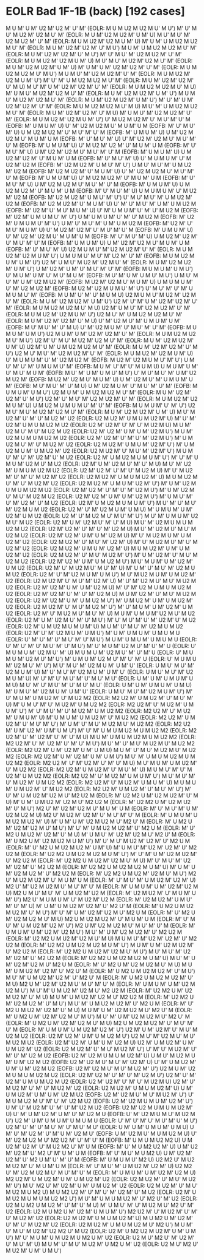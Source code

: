 # EOLR Bad 1F-1B (back) [192 cases]

M U M' U M' U2 M' U2 M' U' M'    (EOLR: M U M U2 M U2 M U' M U')
M' U' M U' M U2 M' U2 M U' M'    (EOLR: M U M' U2 M U2 M' U M' U)
M U' M U' M' U2 M U2 M' U' M'    (EOLR: M U M U2 M' U2 M U M' U)
M' U M' U M U2 M U2 M U' M'    (EOLR: M U M' U2 M' U2 M' U' M U')
M U M' U M U2 M U2 M U' M'    (EOLR: M U M' U2 M' U2 M' U' M U')
M' U' M U' M' U2 M U2 M' U' M'    (EOLR: M U M U2 M' U2 M U M' U)
M U' M U' M U2 M' U2 M U' M'    (EOLR: M U M' U2 M U2 M' U M' U)
M' U M' U M' U2 M' U2 M' U' M'    (EOLR: M U M U2 M U2 M U' M U')
M U M U' M' U2 M U2 M' U' M'    (EOLR: M U M U2 M' U2 M U M' U')
M' U' M' U M U2 M U2 M U' M'    (EOLR: M U M' U2 M' U2 M' U' M U)
M U' M' U M' U2 M' U2 M' U' M'    (EOLR: M U M U2 M U2 M U' M U)
M' U M U' M U2 M' U2 M U' M'    (EOLR: M U M' U2 M U2 M' U M' U')
M U M U' M U2 M' U2 M U' M'    (EOLR: M U M' U2 M U2 M' U M' U')
M' U' M' U M' U2 M' U2 M' U' M'    (EOLR: M U M U2 M U2 M U' M U)
M U' M' U M U2 M U2 M U' M'    (EOLR: M U M' U2 M' U2 M' U' M U)
M' U M U' M' U2 M U2 M' U' M'    (EOLR: M U M U2 M' U2 M U M' U')
U' M U2 M U2 M' U' M U' M' U' M    (EOFB: M' U M U M' U)
U' M' U2 M U2 M U' M U M' U M    (EOFB: M' U' M U' M' U)
U M U2 M U2 M' U' M U' M' U' M    (EOFB: M' U M U M' U)
U M' U2 M U2 M U' M U M' U M    (EOFB: M' U' M U' M' U)
U' M' U2 M' U2 M U' M U' M' U' M    (EOFB: M' U M U M' U)
U' M U2 M' U2 M' U' M U M' U M    (EOFB: M' U' M U' M' U)
U M' U2 M' U2 M U' M U' M' U' M    (EOFB: M' U M U M' U)
U M U2 M' U2 M' U' M U M' U M    (EOFB: M' U' M U' M' U)
U' M U M U M' U' M U2 M' U2 M    (EOFB: M' U2 M U2 M' U M U' M' U')
U M U' M U' M' U M U2 M' U2 M    (EOFB: M' U2 M U2 M' U' M U M' U)
U' M' U2 M U2 M U' M U' M' U' M    (EOFB: M' U M U M' U)
U' M U2 M U2 M' U' M U M' U M    (EOFB: M' U' M U' M' U)
U M' U2 M U2 M U' M U' M' U' M    (EOFB: M' U M U M' U)
U M U2 M U2 M' U' M U M' U M    (EOFB: M' U' M U' M' U)
U M U M U M' U' M U2 M' U2 M    (EOFB: M' U2 M U2 M' U M U' M' U')
U' M U' M U' M' U M U2 M' U2 M    (EOFB: M' U2 M U2 M' U' M U M' U)
U' M' U' M U' M' U M' U M U2 M    (EOFB: M' U2 M' U' M U' M U M' U)
U' M' U M U M' U' M' U' M U2 M    (EOFB: M' U2 M' U M U M U' M' U')
U M' U M U M' U' M' U' M U2 M    (EOFB: M' U2 M' U M U M U' M' U')
U M' U' M U' M' U M' U M U2 M    (EOFB: M' U2 M' U' M U' M U M' U)
U' M U2 M' U2 M' U' M U' M' U' M    (EOFB: M' U M U M' U)
U' M' U2 M' U2 M U' M U M' U M    (EOFB: M' U' M U' M' U)
U M U2 M' U2 M' U' M U' M' U' M    (EOFB: M' U M U M' U)
U M' U2 M' U2 M U' M U M' U M    (EOFB: M' U' M U' M' U)
U2 M U M U' M' U2 M U2 M' U' M'    (EOLR: M U M U2 M' U2 M U M' U')
U M U M U' M U' M' U2 M' U' M'    (EOFB: M U M U2 M U M' U M' U')
U2 M' U M U' M U2 M' U2 M U' M'    (EOLR: M U M' U2 M U2 M' U M' U')
U M' U2 M' U M' U' M U' M' U' M'    (EOFB: M U M U M' U M U')
U' M U M' U M' U' M U' M U M'    (EOFB: M U' M' U M' U M U' M U')
U M U' M U' M' U M' U2 M U2 M'    (EOFB: M U2 M' U2 M U' M U M' U)
U M U M U M' U' M' U2 M U2 M'    (EOFB: M U2 M' U2 M U M U' M' U')
U' M U' M' U' M' U M U M U' M'    (EOFB: M U M' U' M' U' M U M U)
U2 M U M U' M U2 M' U2 M U' M'    (EOLR: M U M' U2 M U2 M' U M' U')
U2 M' U' M' U M' U2 M' U2 M' U' M'    (EOLR: M U M U2 M U2 M U' M U)
U2 M' U M U' M' U2 M U2 M' U' M'    (EOLR: M U M U2 M' U2 M U M' U')
U2 M U' M' U M U2 M U2 M U' M'    (EOLR: M U M' U2 M' U2 M' U' M U)
U' M' U2 M U' M' U M U M' U M'    (EOFB: M U' M U' M' U' M U)
U' M' U2 M U M' U' M U' M' U' M'    (EOFB: M U M U M' U M U')
U2 M U M' U M' U2 M' U2 M' U' M'    (EOLR: M U M U2 M U2 M U' M U')
U2 M' U' M U' M U2 M' U2 M U' M'    (EOLR: M U M' U2 M U2 M' U M' U)
U2 M' U M' U M U2 M U2 M U' M'    (EOLR: M U M' U2 M' U2 M' U' M U')
U2 M U' M U' M' U2 M U2 M' U' M'    (EOLR: M U M U2 M' U2 M U M' U)
U' M U M U M' U' M' U2 M U2 M'    (EOFB: M U2 M' U2 M U M U' M' U')
U M U' M' U' M' U M U M U' M'    (EOFB: M U M' U' M' U' M U M U)
U M U M' U M' U' M U' M U M'    (EOFB: M U' M' U M' U M U' M U')
U' M U' M U' M' U M' U2 M U2 M'    (EOFB: M U2 M' U2 M U' M U M' U)
U M' U2 M U' M' U M U M' U M'    (EOFB: M U' M U' M' U' M U)
U M' U2 M U M' U' M U' M' U' M'    (EOFB: M U M U M' U M U')
U2 M U M' U M U2 M U2 M U' M'    (EOLR: M U M' U2 M' U2 M' U' M U')
U2 M' U' M U' M' U2 M U2 M' U' M'    (EOLR: M U M U2 M' U2 M U M' U)
U M U2 M U M U M U' M' U' M'    (EOFB: M U M U M' U' M' U')
U2 M U' M U' M U2 M' U2 M U' M'    (EOLR: M U M' U2 M U2 M' U M' U)
M U' M U2 M' U' M' U' M U2 M' U2    (EOLR: U2 M U2 M' U M U M U2 M' U)
M' U' M' U2 M' U M U M U2 M U2    (EOLR: U2 M' U2 M' U' M' U' M U2 M U)
M U M' U2 M U' M U' M U2 M U2    (EOLR: U2 M' U2 M' U M' U M' U2 M U')
M U M' U2 M U M U M U2 M U2    (EOLR: U2 M' U2 M' U' M' U' M' U2 M U')
M' U M U2 M U' M' U' M U2 M' U2    (EOLR: U2 M U2 M' U M U M' U2 M' U')
M' U M U2 M U M' U M U2 M' U2    (EOLR: U2 M U2 M' U' M U' M' U2 M' U')
M U M U' M' U' M' U2 M' U' M U2    (EOLR: U2 M' U M U2 M U M U M' U')
M' U' M' U M U M' U2 M U' M U2    (EOLR: U2 M' U M' U2 M U' M' U' M U)
M U' M' U2 M' U M U M U2 M U2    (EOLR: U2 M' U2 M' U' M' U' M U2 M U)
M' U' M U2 M' U' M' U' M U2 M' U2    (EOLR: U2 M U2 M' U M U M U2 M' U)
M U M U2 M U' M' U' M U2 M' U2    (EOLR: U2 M U2 M' U M U M' U2 M' U')
M' U M' U2 M U M U M U2 M U2    (EOLR: U2 M' U2 M' U' M' U' M' U2 M U')
M' U M' U2 M U' M U' M U2 M U2    (EOLR: U2 M' U2 M' U M' U M' U2 M U')
M' U M U' M' U' M' U2 M' U' M U2    (EOLR: U2 M' U M U2 M U M U M' U')
M U' M' U' M U' M' U2 M U M U2    (EOLR: U2 M' U' M' U2 M U M' U M U)
M' U M U M' U M' U2 M' U M U2    (EOLR: U2 M' U' M U2 M U' M U' M' U')
M U' M' U M U M' U2 M U' M U2    (EOLR: U2 M' U M' U2 M U' M' U' M U)
M U' M' U2 M U M U M U2 M U2    (EOLR: U2 M' U2 M' U' M' U' M' U2 M U)
M U' M' U2 M U' M U' M U2 M U2    (EOLR: U2 M' U2 M' U M' U M' U2 M U)
M' U' M U2 M U M' U M U2 M' U2    (EOLR: U2 M U2 M' U' M U' M' U2 M' U)
M' U' M U2 M U' M' U' M U2 M' U2    (EOLR: U2 M U2 M' U M U M' U2 M' U)
M U M U2 M' U M' U M U2 M' U2    (EOLR: U2 M U2 M' U' M U' M U2 M' U')
M' U M' U2 M' U' M U' M U2 M U2    (EOLR: U2 M' U2 M' U M' U M U2 M U')
M U' M U M' U M' U2 M' U M U2    (EOLR: U2 M' U' M U2 M U' M U' M' U)
M' U M' U' M U' M' U2 M U M U2    (EOLR: U2 M' U' M' U2 M U M' U M U')
M U' M U2 M U M' U M U2 M' U2    (EOLR: U2 M U2 M' U' M U' M' U2 M' U)
M' U' M' U2 M U' M U' M U2 M U2    (EOLR: U2 M' U2 M' U M' U M' U2 M U)
M' U' M' U2 M U M U M U2 M U2    (EOLR: U2 M' U2 M' U' M' U' M' U2 M U)
M U M' U2 M' U' M U' M U2 M U2    (EOLR: U2 M' U2 M' U M' U M U2 M U')
M' U M U2 M' U M' U M U2 M' U2    (EOLR: U2 M U2 M' U' M U' M U2 M' U')
M' U' M U M' U M' U2 M' U M U2    (EOLR: U2 M' U' M U2 M U' M U' M' U)
M U M' U M U M' U2 M U' M U2    (EOLR: U2 M' U M' U2 M U' M' U' M U')
M' U' M U' M' U' M' U2 M' U' M U2    (EOLR: U2 M' U M U2 M U M U M' U)
M U M' U' M U' M' U2 M U M U2    (EOLR: U2 M' U' M' U2 M U M' U M U')
M' U M' U M U M' U M U M U    (EOLR: U' M' U' M' U' M U' M' U' M U')
M U M' U M U M' U M U M U    (EOLR: U' M' U' M' U' M U' M' U' M U')
M' U' M U M' U2 M U' M' U' M' U    (EOLR: U' M U M U M' U2 M U' M' U)
M U M U M' U2 M U' M' U' M' U    (EOLR: U' M U M U M' U2 M U' M' U')
M' U M U M' U2 M U' M' U' M' U    (EOLR: U' M U M U M' U2 M U' M' U')
M U' M U' M' U2 M U M' U M' U'    (EOLR: U M U' M U' M' U2 M U M' U)
M' U' M U' M' U2 M U M' U M' U'    (EOLR: U M U' M U' M' U2 M U M' U)
M' U' M' U' M U' M' U' M U' M U'    (EOLR: U M' U M' U M U M' U M U)
M U' M' U' M U' M' U' M U' M U'    (EOLR: U M' U M' U M U M' U M U)
M' U M U' M' U2 M U M' U M' U'    (EOLR: U M U' M U' M' U2 M U M' U')
M' U' M U M' U M U2 M' U' M U2 M2    (EOLR: M2 U2 M' U M U2 M' U' M U' M' U)
M' U M U' M' U' M U2 M' U M U2 M2    (EOLR: M2 U2 M' U' M U2 M' U M U M' U')
M' U' M U' M' U' M U2 M' U M U2 M2    (EOLR: M2 U2 M' U' M U2 M' U M U M' U)
M' U M U M' U M U2 M' U' M U2 M2    (EOLR: M2 U2 M' U M U2 M' U' M U' M' U')
M' U M' U' M U' M U2 M U' M U2 M2    (EOLR: M2 U2 M' U M' U2 M' U M' U M U')
M' U' M' U M U M U2 M U M U2 M2    (EOLR: M2 U2 M' U' M' U2 M' U' M' U' M U)
M U M' U M U M U2 M U M U2 M2    (EOLR: M2 U2 M' U' M' U2 M' U' M' U' M U')
M U' M' U' M U' M U2 M U' M U2 M2    (EOLR: M2 U2 M' U M' U2 M' U M' U M U)
M U M' U' M U' M U2 M U' M U2 M2    (EOLR: M2 U2 M' U M' U2 M' U M' U M U')
M U' M' U M U M U2 M U M U2 M2    (EOLR: M2 U2 M' U' M' U2 M' U' M' U' M U)
M U' M U M' U M U2 M' U' M U2 M2    (EOLR: M2 U2 M' U M U2 M' U' M U' M' U)
M U M U' M' U' M U2 M' U M U2 M2    (EOLR: M2 U2 M' U' M U2 M' U M U M' U')
M U' M U' M' U' M U2 M' U M U2 M2    (EOLR: M2 U2 M' U' M U2 M' U M U M' U)
M U M U M' U M U2 M' U' M U2 M2    (EOLR: M2 U2 M' U M U2 M' U' M U' M' U')
M' U' M' U M U2 M' U2 M U' M2 U2 M    (EOLR: M' U2 M2 U M' U2 M U2 M' U' M U)
M' U M' U M U2 M' U2 M U' M2 U2 M    (EOLR: M' U2 M2 U M' U2 M U2 M' U' M U')
M2 U' M' U2 M' U2 M U' M U M' U M    (EOLR: M' U' M U' M' U M' U2 M U2 M U)
M2 U' M U2 M' U2 M' U' M U' M' U' M    (EOLR: M' U M U M' U M U2 M U2 M' U)
M' U M' U M' U2 M U2 M U' M2 U' M    (EOLR: M' U M2 U M' U2 M' U2 M U' M U')
M' U' M' U M U2 M U2 M' U' M2 U M    (EOLR: M' U' M2 U M U2 M' U2 M' U' M U)
M' U M U' M' U2 M' U2 M U' M2 U' M    (EOLR: M' U M2 U M' U2 M U2 M U M' U')
M' U' M U' M U2 M' U2 M' U' M2 U M    (EOLR: M' U' M2 U M U2 M U2 M' U M' U)
M' U M U' M' U2 M' U2 M' U' M2 U2 M    (EOLR: M' U2 M2 U M U2 M U2 M U M' U')
M' U' M' U M' U2 M U2 M' U' M2 U2 M    (EOLR: M' U2 M2 U M U2 M' U2 M U' M U)
M' U' M U' M' U2 M' U2 M' U' M2 U2 M    (EOLR: M' U2 M2 U M U2 M U2 M U M' U)
M' U M' U M' U2 M U2 M' U' M2 U2 M    (EOLR: M' U2 M2 U M U2 M' U2 M U' M U')
M2 U' M U2 M U2 M' U' M U M' U M    (EOLR: M' U' M U' M' U M U2 M' U2 M' U)
M2 U' M' U2 M U2 M U' M U' M' U' M    (EOLR: M' U M U M' U M' U2 M' U2 M U)
M2 U M U' M U' M' U M U2 M' U2 M    (EOLR: M' U2 M U2 M' U' M U M' U M' U')
M2 U' M U M U M' U' M U2 M' U2 M    (EOLR: M' U2 M U2 M' U M U' M' U' M' U)
M' U M' U M U2 M' U2 M' U' M2 U' M    (EOLR: M' U M2 U M U2 M U2 M' U' M U')
M' U' M' U M' U2 M' U2 M U' M2 U M    (EOLR: M' U' M2 U M' U2 M U2 M U' M U)
M2 U M U2 M U2 M' U' M U M' U M    (EOLR: M' U' M U' M' U M U2 M' U2 M' U')
M2 U M' U2 M U2 M U' M U' M' U' M    (EOLR: M' U M U M' U M' U2 M' U2 M U')
M U' M' U M' U2 M U2 M' U' M2 U2 M    (EOLR: M' U2 M2 U M U2 M' U2 M U' M U)
M U M U' M' U2 M' U2 M' U' M2 U2 M    (EOLR: M' U2 M2 U M U2 M U2 M U M' U')
M U M' U M' U2 M U2 M' U' M2 U2 M    (EOLR: M' U2 M2 U M U2 M' U2 M U' M U')
M U' M U' M' U2 M' U2 M' U' M2 U2 M    (EOLR: M' U2 M2 U M U2 M U2 M U M' U)
M U' M' U M' U2 M' U2 M U' M2 U M    (EOLR: M' U' M2 U M' U2 M U2 M U' M U)
M U M' U M U2 M' U2 M' U' M2 U' M    (EOLR: M' U M2 U M U2 M U2 M' U' M U')
M U' M' U M U2 M' U2 M' U' M2 U' M    (EOLR: M' U M2 U M U2 M U2 M' U' M U)
M2 U M' U2 M' U2 M U' M U' M' U' M    (EOLR: M' U M U M' U M' U2 M U2 M U')
M U' M' U M U2 M' U2 M U' M2 U2 M    (EOLR: M' U2 M2 U M' U2 M U2 M' U' M U)
M U M' U M U2 M' U2 M U' M2 U2 M    (EOLR: M' U2 M2 U M' U2 M U2 M' U' M U')
M U' M' U M U2 M U2 M' U' M2 U M    (EOLR: M' U' M2 U M U2 M' U2 M' U' M U)
M U M' U M' U2 M U2 M U' M2 U' M    (EOLR: M' U M2 U M' U2 M' U2 M U' M U')
M U' M' U M' U2 M U2 M U' M2 U' M    (EOLR: M' U M2 U M' U2 M' U2 M U' M U)
M2 U M U2 M U2 M' U' M U' M' U' M    (EOLR: M' U M U M' U M U2 M' U2 M' U')
U2 M' U M' U2 M' U' M U' M U2 M U2    (EOLR: U2 M' U2 M' U M' U M U2 M U')
U2 M U' M' U2 M U' M U' M U2 M U2    (EOLR: U2 M' U2 M' U M' U M' U2 M U)
U2 M' U M U2 M' U M' U M U2 M' U2    (EOLR: U2 M U2 M' U' M U' M U2 M' U')
U' M' U' M U2 M' U' M' U' M' U2 M U2    (EOFB: U2 M' U2 M U M U M U2 M' U)
U M U' M U2 M U M' U M' U2 M U2    (EOFB: U2 M' U2 M U' M U' M' U2 M' U)
U' M' U M U2 M' U M' U M' U2 M U2    (EOFB: U2 M' U2 M U' M U' M U2 M' U')
U2 M U M' U2 M U M U M U2 M U2    (EOLR: U2 M' U2 M' U' M' U' M' U2 M U')
U2 M' U' M' U2 M' U M U M U2 M U2    (EOLR: U2 M' U2 M' U' M' U' M U2 M U)
U2 M' U' M U2 M' U' M' U' M U2 M' U2    (EOLR: U2 M U2 M' U M U M U2 M' U)
U M' U M U2 M' U M' U M' U2 M U2    (EOFB: U2 M' U2 M U' M U' M U2 M' U')
U' M U M U2 M U' M' U' M' U2 M U2    (EOFB: U2 M' U2 M U M U M' U2 M' U')
U M' U' M U2 M' U' M' U' M' U2 M U2    (EOFB: U2 M' U2 M U M U M U2 M' U)
U' M' U M' U2 M' U M' U' M' U2 M U    (EOFB: U' M' U2 M U M U' M U2 M U')
U2 M' U M' U M U M' U M U M U    (EOLR: U' M' U' M' U' M U' M' U' M U')
U2 M' U' M' U' M U' M' U' M U' M U'    (EOLR: U M' U M' U M U M' U M U)
U M' U' M' U2 M' U' M' U M' U2 M U'    (EOFB: U M' U2 M U' M U M U2 M U)
U' M' U2 M U2 M U' M2 U2 M' U' M' U' M    (EOFB: M' U M U M U2 M2 U)
U M U2 M' U2 M' U' M U2 M2 U' M' U M    (EOFB: M' U' M U M2 U2 M' U)
U M' U2 M' U2 M' U' M2 U' M' U M' U M    (EOFB: M' U' M U' M U M2 U)
U M' U2 M' U2 M' U' M2 U M' U' M' U' M    (EOFB: M' U M U M U' M2 U)
U2 M2 U' M U2 M U2 M' U' M U M' U M    (EOLR: M' U' M U' M' U M U2 M' U2 M' U)
U2 M2 U' M' U2 M U2 M U' M U' M' U' M    (EOLR: M' U M U M' U M' U2 M' U2 M U)
M2 U2 M' U M U2 M' U M' U M U2 M' U2    (EOLR: U2 M U2 M' U' M U' M U2 M' U')
M U' M2 U' M' U2 M' U M' U M U2 M' U2    (EOLR: U2 M U2 M' U' M U' M U2 M U M2 U)
M U M2 U2 M' U' M' U' M' U2 M' U' M U2    (EOLR: U2 M' U M U2 M U M U M U2 M2 U')
M U' M' U M U M U2 M' U' M2 U' M' U2    (EOLR: U2 M U M2 U M U2 M' U' M' U' M U)
M' U M U' M' U' M U2 M U' M2 U' M' U2    (EOLR: U2 M U M2 U M' U2 M' U M U M' U')
M2 U2 M' U' M U2 M' U' M' U' M U2 M' U2    (EOLR: U2 M U2 M' U M U M U2 M' U)
M U M2 U M' U2 M' U' M' U' M U2 M' U2    (EOLR: U2 M U2 M' U M U M U2 M U' M2 U')
M U M' U' M U' M U2 M' U2 M2 U' M U2    (EOLR: U2 M' U M2 U2 M U2 M' U M' U M U')
M' U' M U M' U M U2 M U M2 U M' U2    (EOLR: U2 M U' M2 U' M' U2 M' U' M U' M' U)
M U M' U' M U' M U2 M' U M2 U M' U2    (EOLR: U2 M U' M2 U' M U2 M' U M' U M U')
